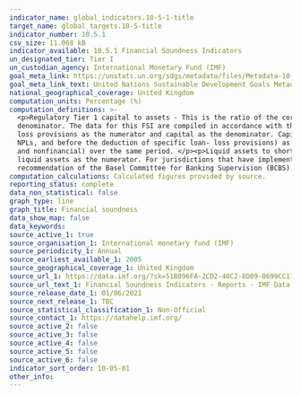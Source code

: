 ```yaml
---
indicator_name: global_indicators.10-5-1-title
target_name: global_targets.10-5-title
indicator_number: 10.5.1
csv_size: 11.068 kB
indicator_available: 10.5.1 Financial Soundness Indicators
un_designated_tier: Tier I
un_custodian_agency: International Monetary Fund (IMF)
goal_meta_link: https://unstats.un.org/sdgs/metadata/files/Metadata-10-05-01.pdf
goal_meta_link_text: United Nations Sustainable Development Goals Metadata (PDF 4.0 MB)
national_geographical_coverage: United Kingdom
computation_units: Percentage (%)
computation_definitions: >-
  <p>Regulatory Tier 1 capital to assets - This is the ratio of the core capital (Tier 1) to total (balance sheet) assets. </p><p>Regulatory Tier 1 capital to risk- weighted assets - It is calculated using total regulatory Tier 1 capital as the numerator and risk-weighted assets as the
  denominator. The data for this FSI are compiled in accordance with the guidelines of either Basel I, Basel II, or Basel III. </p><p>Nonperforming loans net of provisions to capital - This FSI is calculated by taking the value of nonperforming loans (NPLs) less the value of specific loan
  loss provisions as the numerator and capital as the denominator. Capital is measured as total regulatory capital. </p><p>Nonperforming loans to total gross loans - This FSI is calculated by using the value of NPLs as the numerator and the total value of the loan portfolio (including
  NPLs, and before the deduction of specific loan- loss provisions) as the denominator. </p><p>Return on assets - This FSI is calculated by dividing annualized net income before extraordinary items and taxes (as recommended in the FSI Guide) by the average value of total assets (financial
  and nonfinancial) over the same period. </p><p>Liquid assets to short-term liabilities - This FSI is calculated by using the core measure of liquid assets as the numerator and short-term liabilities as the denominator. The ratio can also be calculated by taking the broad measure of
  liquid assets as the numerator. For jurisdictions that have implemented Basel III, this indicator could be supplemented with the liquidity coverage ratio. </p><p>Net open position in foreign exchange to capital - The net open position in foreign exchange should be calculated based on the
  recommendation of the Basel Committee for Banking Supervision (BCBS). Capital should be total regulatory capital as net open position in foreign exchange is a supervisory concept.
computation_calculations: Calculated figures provided by source.
reporting_status: complete
data_non_statistical: false
graph_type: line
graph_title: Financial soundness
data_show_map: false
data_keywords:
source_active_1: true
source_organisation_1: International monetary fund (IMF)
source_periodicity_1: Annual
source_earliest_available_1: 2005
source_geographical_coverage_1: United Kingdom
source_url_1: https://data.imf.org/?sk=51B096FA-2CD2-40C2-8D09-0699CC1764DA&sId=1411569045760
source_url_text_1: Financial Soundness Indicators - Reports - IMF Data
source_release_date_1: 01/06/2021
source_next_release_1: TBC
source_statistical_classification_1: Non-Official
source_contact_1: https://datahelp.imf.org/
source_active_2: false
source_active_3: false
source_active_4: false
source_active_5: false
source_active_6: false
indicator_sort_order: 10-05-01
other_info: 
---
```

